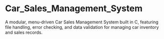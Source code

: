 # Car_Sales_Management_System
A modular, menu-driven Car Sales Management System built in C, featuring file handling, error checking, and data validation for managing car inventory and sales records.

